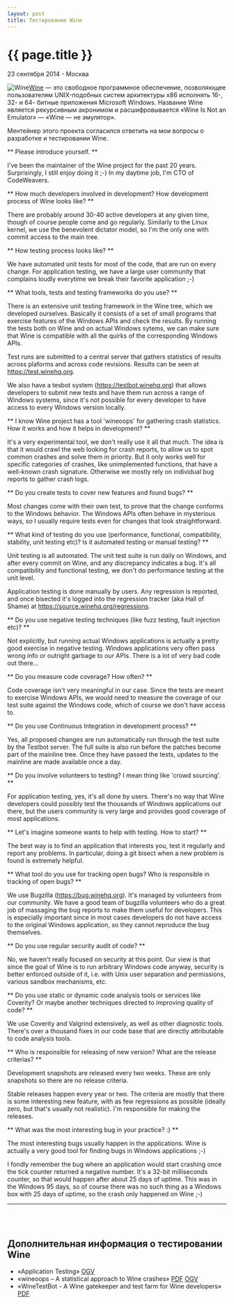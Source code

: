 ```yaml
---
layout: post
title: Тестирование Wine
---
```


{{ page.title }}
================

<p class="meta">23 сентября 2014 - Москва</p>

<img src="http://blog.bronevichok.ru/images/logo-winehq.png" alt="Wine" style="float:left">

[Wine](https://www.winehq.org/about/) — это свободное программное обеспечение,
позволяющее пользователям UNIX-подобных систем архитектуры x86 исполнять
16-, 32- и 64- битные приложения Microsoft Windows.
Название Wine является рекурсивным акронимом и расшифровывается
«Wine Is Not an Emulator» — «Wine — не эмулятор».

Ментейнер этого проекта согласился ответить на
мои вопросы о разработке и тестировании Wine.

** Please introduce yourself. **

I've been the maintainer of the Wine project for the past 20
years. Surprisingly, I still enjoy doing it ;-)
In my daytime job, I'm CTO of CodeWeavers.

** How much developers involved in development?
How development process of Wine looks like? **

There are probably around 30-40 active developers at any given time,
though of course people come and go regularly. Similarly to the Linux
kernel, we use the benevolent dictator model, so I'm the only one with
commit access to the main tree.

** How testing process looks like? **

We have automated unit tests for most of the code, that are run on every
change. For application testing, we have a large user community that
complains loudly everytime we break their favorite application ;-)

** What tools, tests and testing frameworks do you use? **

There is an extensive unit testing framework in the Wine tree, which we
developed ourselves. Basically it consists of a set of small programs
that exercise features of the Windows APIs and check the results. By
running the tests both on Wine and on actual Windows sytems, we can make
sure that Wine is compatible with all the quirks of the corresponding
Windows APIs.

Test runs are submitted to a central server that gathers statistics of
results across plaforms and across code revisions. Results can be seen
at <https://test.winehq.org>.

We also have a tesbot system (<https://testbot.winehq.org>) that allows
developers to submit new tests and have them run across a range of
Windows systems, since it's not possible for every developer to have
access to every Windows version locally.

** I know Wine project has a tool 'wineoops' for gathering crash statistics.
How it works and how it helps in development? **

It's a very experimental tool, we don't really use it all that much. The
idea is that it would crawl the web looking for crash reports, to allow
us to spot common crashes and solve them in priority. But it only works
well for specific categories of crashes, like unimplemented functions,
that have a well-known crash signature.  Otherwise we mostly rely on
individual bug reports to gather crash logs.

** Do you create tests to cover new features and found bugs? **

Most changes come with their own test, to prove that the change conforms
to the Windows behavior. The Windows APIs often behave in mysterious
ways, so I usually require tests even for changes that look
straightforward.

** What kind of testing do you use (performance, functional,
compatibility, stability, unit testing etc)?
Is it automated testing or manual testing? **

Unit testing is all automated. The unit test suite is run daily on
Windows, and after every commit on Wine, and any discrepancy indicates a
bug. It's all compatibility and functional testing, we don't do
performance testing at the unit level.

Application testing is done manually by users. Any regression is
reported, and once bisected it's logged into the regression tracker (aka
Hall of Shame) at <https://source.winehq.org/regressions>.

** Do you use negative testing techniques (like fuzz testing, fault injection etc)? **

Not explicitly, but running actual Windows applications is actually a
pretty good exercise in negative testing. Windows applications very
often pass wrong info or outright garbage to our APIs. There is a lot of
very bad code out there...

** Do you measure code coverage? How often? **

Code coverage isn't very meaningful in our case. Since the tests are
meant to exercise Windows APIs, we would need to measure the coverage of
our test suite against the Windows code, which of course we don't have
access to.

** Do you use Continuous Integration in development process? **

Yes, all proposed changes are run automatically run through the test
suite by the Testbot server. The full suite is also run before the
patches become part of the mainline tree. Once they have passed the
tests, updates to the mainline are made available once a day.

** Do you involve volunteers to testing? I mean thing like 'crowd sourcing'. **

For application testing, yes, it's all done by users. There's no way
that Wine developers could possibly test the thousands of Windows
applications out there, but the users community is very large and
provides good coverage of most applications.

** Let's imagine someone wants to help with testing. How to start? **

The best way is to find an application that interests you, test it
regularly and report any problems. In particular, doing a git bisect
when a new problem is found is extremely helpful.

** What tool do you use for tracking open bugs? Who is responsible in
tracking of open bugs? **

We use Bugzilla (<https://bug.winehq.org>). It's managed by volunteers
from our community. We have a good team of bugzilla volunteers who do a
great job of massaging the bug reports to make them useful for
developers. This is especially important since in most cases developers
do not have access to the original Windows application, so they cannot
reproduce the bug themselves.

** Do you use regular security audit of code? **

No, we haven't really focused on security at this point. Our view is
that since the goal of Wine is to run arbitrary Windows code anyway,
security is better enforced outside of it, i.e. with Unix user
separation and permissions, various sandbox mechanisms, etc.

** Do you use static or dynamic code analysis tools or services like Coverity?
Or maybe another techniques directed to improving quality of code? **

We use Coverity and Valgrind extensively, as well as other diagnostic
tools. There's over a thousand fixes in our code base that are directly
attributable to code analysis tools.

** Who is responsible for releasing of new version?
What are the release criterias? **

Development snapshots are released every two weeks. These are only
snapshots so there are no release criteria.

Stable releases happen every year or two. The criteria are mostly that
there is some interesting new feature, with as few regressions as
possible (ideally zero, but that's usually not realistic). I'm
responsible for making the releases.

** What was the most interesting bug in your practice? :) **

The most interesting bugs usually happen in the applications. Wine is
actually a very good tool for finding bugs in Windows applications ;-)

I fondly remember the bug where an application would start crashing once
the tick counter returned a negative number. It's a 32-bit milliseconds
counter, so that would happen after about 25 days of uptime. This was in
the Windows 95 days, so of course there was no such thing as a Windows
box with 25 days of uptime, so the crash only happened on Wine ;-)

---------------------------------------
<br><br>

## Дополнительная информация о тестировании Wine

- «Application Testing» [OGV](https://ia600603.us.archive.org/21/items/Wineconf2009/pilkaapptest2009-small.ogv)
- «wineoops – A statistical approach to Wine crashes» [PDF](http://people.redhat.com/mstefani/wineoops/wineoops-wineconf2009.pdf) [OGV](http://www.archive.org/download/Wineconf2009/stefaniucwineoops2009.ogv)
- «WineTestBot - A Wine gatekeeper and test farm for Wine developers» [PDF](http://wiki.winehq.org/FOSDEM2013?action=AttachFile&do=get&target=WineConf2013-WTB.pdf)

<br>

<!--
http://newtestbot.winehq.org/
https://code.google.com/p/win16test/
-->
